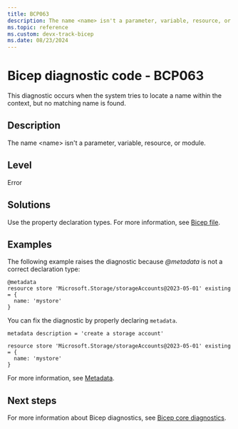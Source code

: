 ```yaml
---
title: BCP063
description: The name <name> isn't a parameter, variable, resource, or module.
ms.topic: reference
ms.custom: devx-track-bicep
ms.date: 08/23/2024
---
```


# Bicep diagnostic code - BCP063

This diagnostic occurs when the system tries to locate a name within the context, but no matching name is found.

## Description

The name &lt;name> isn't a parameter, variable, resource, or module.

## Level

Error

## Solutions

Use the property declaration types. For more information, see [Bicep file](../file.md).

## Examples

The following example raises the diagnostic because *@metadata* is not a correct declaration type:

```bicep
@metadata
resource store 'Microsoft.Storage/storageAccounts@2023-05-01' existing = {
  name: 'mystore'
}
```

You can fix the diagnostic by properly declaring `metadata`.  

```bicep
metadata description = 'create a storage account'

resource store 'Microsoft.Storage/storageAccounts@2023-05-01' existing = {
  name: 'mystore'
}
```

For more information, see [Metadata](../file.md#metadata).

## Next steps

For more information about Bicep diagnostics, see [Bicep core diagnostics](../bicep-core-diagnostics.md).
